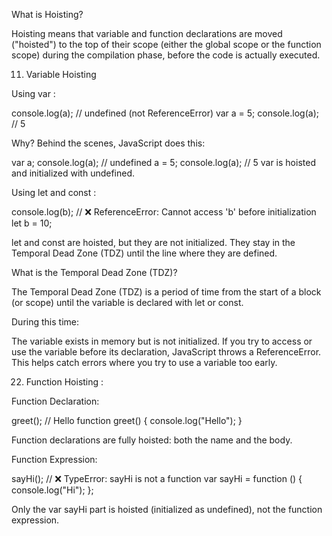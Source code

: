 What is Hoisting?

Hoisting means that variable and function declarations are moved ("hoisted") to the top of their scope (either the global scope or the function scope) during the compilation phase, before the code is actually executed.

11. Variable Hoisting

Using var :

console.log(a); // undefined (not ReferenceError)
var a = 5;
console.log(a); // 5

Why?
Behind the scenes, JavaScript does this:

var a;
console.log(a); // undefined
a = 5;
console.log(a); // 5
var is hoisted and initialized with undefined.

Using let and const :

console.log(b); // ❌ ReferenceError: Cannot access 'b' before initialization
let b = 10;

let and const are hoisted, but they are not initialized.
They stay in the Temporal Dead Zone (TDZ) until the line where they are defined.

What is the Temporal Dead Zone (TDZ)?

The Temporal Dead Zone (TDZ) is a period of time from the start of a block (or scope) until the variable is declared with let or const.

During this time:

The variable exists in memory but is not initialized.
If you try to access or use the variable before its declaration, JavaScript throws a ReferenceError.
This helps catch errors where you try to use a variable too early.

22. Function Hoisting :

Function Declaration:

greet(); // Hello
function greet() {
console.log("Hello");
}

Function declarations are fully hoisted: both the name and the body.

Function Expression:

sayHi(); // ❌ TypeError: sayHi is not a function
var sayHi = function () {
console.log("Hi");
};

Only the var sayHi part is hoisted (initialized as undefined), not the function expression.
